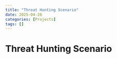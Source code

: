 ```yaml
---
title: "Threat Hunting Scenario"
date: 2025-04-26
categories: [Projects]
tags: []
---
```


# Threat Hunting Scenario
